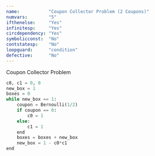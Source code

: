 ```yaml
---
name:           "Coupon Collector Problem (2 Coupons)"
numvars:        "5"
ifthenelse:     "Yes"
infinitesp:     "Yes"
circdependency: "Yes"
symbolicconst:  "No"
contstatesp:    "No"
loopguard:      "condition"
defective:      "No"
---
```


Coupon Collector Problem

```python
c0, c1 = 0, 0
new_box = 1
boxes = 0
while new_box == 1:
    coupon = Bernoulli(1/2)
    if coupon == 0:
        c0 = 1
    else:
        c1 = 1
    end
    boxes = boxes + new_box
    new_box = 1 - c0*c1
end
```

<div id="myDiv"><!-- Plotly chart will be drawn inside this DIV --></div>
  <script>
    var x = [];
    var y = [];
    var z = [];
    
    var sim = 1000;
    var n   = 100;
    var f   = 0;
    var c   = 0;
    var d   = 0;
    for (var i = 0; i < sim; i++) {
       f = 0;
       c = 0;
       d = 0; 
       for (var j = 0; j < n; j++){
          if (Math.random() < 0.5){
             f = 1;
          }else{
             f = 0;
          }
          c = 1 - f + c*f;
          d = d + f - d*f;
       }
       x[i] = f;
       y[i] = c;
       z[i] = d;
    } 
    var trace1 = {
      x: x,
      name: 'Variable f',
       type: 'histogram',
			histnorm: 'probability',
			  marker: { 
			     color: "rgba(255, 100, 102, 0.7)", 
                 line: { color:  "rgba(255, 100, 102, 1)", 
                         width: 1
                 }
              
              },
              autobinx: false, 
              xbins: { 
                 size: 1 
              }
    };
    var trace2 = {
      x: y,
      name: 'Variable c',
       type: 'histogram',
			histnorm: 'probability',
			   marker: {
			       color: "rgba(100, 200, 102, 0.7)",
			       line: { color:  "rgba(100, 200, 102, 1)", 
                      width: 1 } 
              },
              autobinx: false, 
              xbins: { 
                 size: 1 
              }
    };
    var trace3 = {
      x: z,
      name: 'Variable d',
       type: 'histogram',
			histnorm: 'probability',
			  marker: { 
			     color: "rgba(155, 100, 102, 0.7)", 
                 line: { color:  "rgba(155, 100, 102, 1)", 
                         width: 1
                 }
              
              },
              autobinx: false, 
              xbins: { 
                 size: 1 
              }
    };
    var data = [trace1,trace2,trace3];
    var layout = {
      bargap: 0.05, 
      bargroupgap: 0.2, 
      barmode: "overlay", 
      title: "Sampled Results (Num. simulations: 1000, Num. iterations: 100)", 
      xaxis: {title: "Value"}, 
      yaxis: {title: "Probability"}
    }
    Plotly.newPlot('myDiv', data, layout);
     
  </script>
